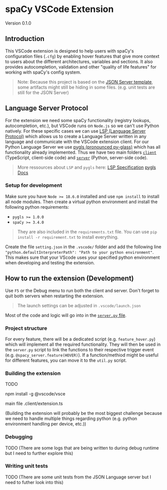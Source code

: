 # spaCy VSCode Extension

Version 0.1.0

## Introduction 

This VSCode extension is designed to help users with spaCy's configuration files (`.cfg`) by enabling hover features that give more context to users about the different architectures, variables and sections. It also provides autocompletion, validation and other "quality of life features" for working with spaCy's config system.

> Note: Because this project is based on the [JSON Server template](https://github.com/thomashacker/pygls/tree/master/examples/json-extension), some artifacts might still be hiding in some files. (e.g. unit tests are still for the JSON Server)

## Language Server Protocol

For the extension  we need some spaCy functionality (registry lookups, autocompletion, etc.), but VSCode runs on `Node.js` so we can't use Python natively. For these specific cases we can use [LSP (Language Server Protocol)](https://microsoft.github.io/language-server-protocol/overviews/lsp/overview/) which allows us to create a Language Server written in any language and communicate with the VSCode extension client. For our Python Language Server we use [pygls (pronounced py-glass)](https://github.com/openlawlibrary/pygls) which has all functionality already implemented. Thus we have two main folders [`client`](./extension/client/) (TypeScript, client-side code) and [`server`](./extension/server/) (Python, server-side code).

> More ressources about `LSP` and `pygls` here:
[LSP Specification](https://microsoft.github.io/language-server-protocol/specifications/lsp/3.17/specification/)
[pygls Docs](https://pygls.readthedocs.io/en/latest/)

### Setup for development
Make sure you have `Node >= 18.6.0` installed and use `npm install` to install all node modules. Then create a virtual python environment and install the following python requirements:

- `pygls >= 1.0.0`
- `spaCy >= 3.4.0`

> They are also included in the `requirements.txt` file. You can use `pip install -r requirement.txt` to install everything.

Create the file `setting.json` in the `.vscode/` folder and add the following line `"python.defaultInterpreterPath": "Path to your python environment"`. This makes sure that your VScode uses your specified python environment when developing and testing the extension.


## How to run the extension (Development)

Use `F5` or the Debug menu to run both the client and server. Don't forget to quit both servers when restarting the extension.

> The launch settings can be adjusted in `.vscode/launch.json`

Most of the code and logic will go into in the [`server.py` file](.server/server.py).

### Project structure

For every feature, there will be a dedicated script (e.g. `feature_hover.py`) which will implement all the required functionality. They will then be used in the `server.py` script to link the functions to their respective trigger event (e.g. `@spacy_server.feature(HOVER)`). If a function/methiod might be useful for different features, you can move it to the `util.py` script.

### Building the extension
TODO

npm install -g @vscode/vsce

main file .client/extension.ts

(Building the extension will probably be the most biggest challenge because we need to handle multiple things regarding python (e.g. python environment handling per device, etc.))

### Debugging
TODO
(There are some logs that are being written to during debug runtime but I need to further explore this)

### Writing unit tests
TODO
(There are some unit tests from the JSON Language server but I need to futher look into this)
